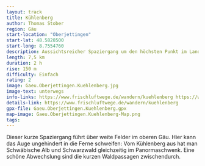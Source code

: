 ```yaml
---
layout: track
title: Kühlenberg
author: Thomas Stober
region: Gäu
start-location: "Oberjettingen"
start-lat: 48.5828500
start-long: 8.7554760
description: Aussichtsreicher Spaziergang um den höchsten Punkt im Landkreis Böblingen
length: 7,5 km
duration: 2 h
rise: 150 m
difficulty: Einfach
rating: 2
image: Gaeu.Oberjettingen.Kuehlenberg.jpg
image-text: unterwegs
info-links: https://www.frischluftwege.de/wandern/kuehlenberg https://www.inslichtruecken.de
details-link: https://www.frischluftwege.de/wandern/kuehlenberg
gpx-file: Gaeu.Oberjettingen.Kuehlenberg.gpx
map-image: Gaeu.Oberjettingen.Kuehlenberg-Map.png
tags: 
---
```


Dieser kurze Spaziergang führt über weite Felder im oberen Gäu. Hier kann das Auge ungehindert in die Ferne schweifen: Vom Kühlenberg aus hat man Schwäbische Alb und Schwarzwald gleichzeitig im Panormaschwenk. 
Eine schöne Abwechslung sind die kurzen Waldpassagen zwischendurch.



